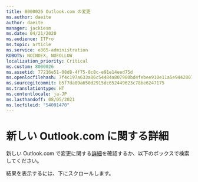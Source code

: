 ```yaml
---
title: 8000026 Outlook.com の変更
ms.author: daeite
author: daeite
manager: jackiesm
ms.date: 04/21/2020
ms.audience: ITPro
ms.topic: article
ms.service: o365-administration
ROBOTS: NOINDEX, NOFOLLOW
localization_priority: Critical
ms.custom: 8000026
ms.assetid: 77216e51-08d8-4f75-8c8c-e91e14eed75d
ms.openlocfilehash: 7f4c197a633a86c54484a807980bd4febee910e11a5e9442807f8da3a4340c04
ms.sourcegitcommit: b5f7da89a650d2915dc652449623c78be6247175
ms.translationtype: HT
ms.contentlocale: ja-JP
ms.lasthandoff: 08/05/2021
ms.locfileid: "54091470"
---
```

# <a name="learn-about-the-new-outlookcom"></a>新しい Outlook.com に関する詳細

新しい Outlook.com で変更に関する[詳細](https://go.microsoft.com/fwlink/?linkid=2039724&amp;clcid=0x409)を確認するか、以下のボックスで検索してください。 
  
結果を表示するには、下にスクロールします。
  

